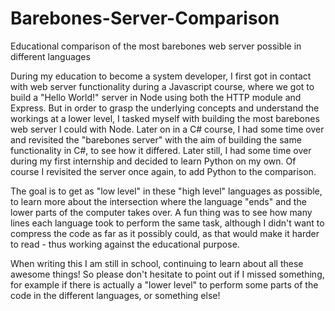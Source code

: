 # Barebones-Server-Comparison
Educational comparison of the most barebones web server possible in different languages

During my education to become a system developer, I first got in contact with web server functionality during a Javascript course, where we got to build a "Hello World!" server in Node using both the HTTP module and Express. But in order to grasp the underlying concepts and understand the workings at a lower level, I tasked myself with building the most barebones web server I could with Node. Later on in a C# course, I had some time over and revisited the "barebones server" with the aim of building the same functionality in C#, to see how it differed. Later still, I had some time over during my first internship and decided to learn Python on my own. Of course I revisited the server once again, to add Python to the comparison.

The goal is to get as "low level" in these "high level" languages as possible, to learn more about the intersection where the language "ends" and the lower parts of the computer takes over. A fun thing was to see how many lines each language took to perform the same task, although I didn't want to compress the code as far as it possibly could, as that would make it harder to read - thus working against the educational purpose.

When writing this I am still in school, continuing to learn about all these awesome things! So please don't hesitate to point out if I missed something, for example if there is actually a "lower level" to perform some parts of the code in the different languages, or something else!
